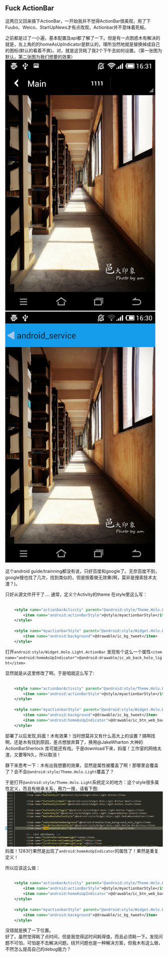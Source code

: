 Fuck ActionBar
---
  这两日又回来搞下ActionBar，一开始我并不觉得ActionBar很美观，用了下Fuubo、Weico、StartUpNews才有点改观，Actionbar并不意味着死板。

  之前都是过了一小遍，基本配置及api都了解了一下。但是有一点困惑木有解决的就是，左上角的的homeAsUpIndicator是默认的，理所当然地就是替换掉成自己的图标(默认的看着不爽)。对，就是这货耗了我2个下午去如何设置。（第一张图为默认，第二张图为我们想要的效果）  
  ![default](./img/2014040902.png) ![custom](./img/2014040901.png)

  这个android guide/trainning都没有说，只好百度和google了。无奈百度不到，google搜也找了几次，找到类似的，但是按着做无效果(啊，莫非是搜索技术太渣？)。

  只好从源文件开干了....
  通常，定义个Activity的theme 在style里这么写：  
```xml  

	<style name="actionbarActivity" parent="@android:style/Theme.Holo.Light">  
		<item name="android:actionBarStyle">@style/myactionbarStyle</item>
	</style>  

	<style name="myactionbarStyle" parent="@android:style/Widget.Holo.Light.ActionBar">
		<item name="android:background">@drawable/ic_bg_tweet</item>
	</style>
```

  打开`android:style/Widget.Holo.Light.ActionBar` 发现有个这么一个属性`<item name="android:homeAsUpIndicator">@android:drawable/ic_ab_back_holo_light</item>`  

  显然就是从这里修改了啊。于是咱就这么写了:  
```xml  

	<style name="actionbarActivity" parent="@android:style/Theme.Holo.Light">  
		<item name="android:actionBarStyle">@style/myactionbarStyle</item>
	</style>  

	<style name="myactionbarStyle" parent="@android:style/Widget.Holo.Light.ActionBar">
		<item name="android:background">@drawable/ic_bg_tweet</item>
		<item name="android:homeAsUpIndicator">@drawable/ic_btn_web_back_unclick</item>
	</style>
```

  部署了以后发现,妈蛋！木有效果！当时想莫非又有什么高大上的设置？搞啊找啊，还是木有找到原因，差点想放弃算了，换用@JakeWharton 大神的ActionBarSherlock 库可能还有戏。于是download下来，妈蛋！工作室的网络太渣，又要等N久，所以取消！

  静下来思考一下：木有出我想要的效果，显然是属性被覆盖了啊！那哪里会覆盖了？会不会`@android:style/Theme.Holo.Light`覆盖了？

  于是打开`@android:style/Theme.Holo.Light`系统定义的地方：这个style很多属性定义，而且有继承关系，用力一搜，请看下图:  
  ![whatTheHell](./img/2014040903.jpg)  
  妈蛋！1283行果然是出现了`android:homeAsUpIndicator`的属性了！果然是重复定义！  
  
  所以应该这么做：  
```xml  

	<style name="actionbarActivity" parent="@android:style/Theme.Holo.Light">  
		<item name="android:actionBarStyle">@style/myactionbarStyle</item>
		<item name="android:homeAsUpIndicator">@drawable/ic_btn_web_back_unclick</item>   
	</style>  

	<style name="myactionbarStyle" parent="@android:style/Widget.Holo.Light.ActionBar">
		<item name="android:background">@drawable/ic_bg_tweet</item>
	</style>
```  

  没错就是换了一下位置。  
  好了，虽然觉得耗了点时间，但是我觉得这时间耗得值，而且必须耗一下。发现问题不可怕，可怕是不去解决问题。绕开问题也是一种解决方案，但我木有这么做，不然怎么提高自己的debug能力？
   
   
  
   
   